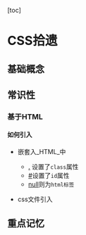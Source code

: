 [toc]

# CSS拾遗

## 基础概念

## 常识性

### 基于HTML 

#### 如何引入

- 嵌套入_HTML_中

  > <style type="text/css">
  >     ._addemp{
  >         color: coral;
  >         background: #0def7e;
  >     }
  > </style>

  - [.]() 设置了`class`属性
  - [#]()设置了`id`属性
  - [null]()则为`html标签`

- css文件引入

  > <link rel="stylesheet" type="text/css" href="theme.css" />

## 重点记忆



